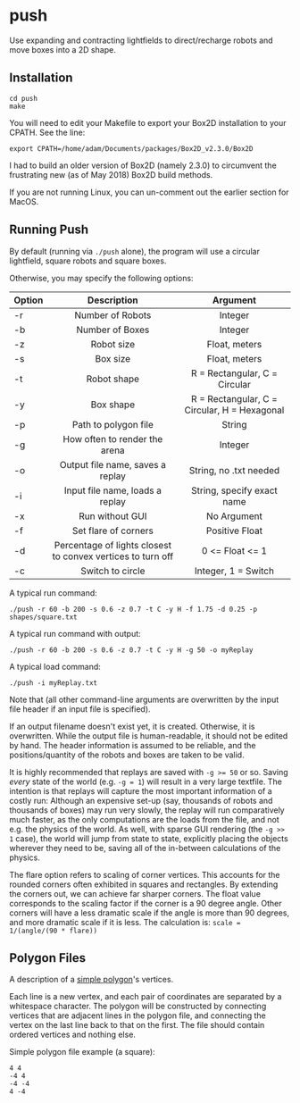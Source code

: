 # push
Use expanding and contracting lightfields to direct/recharge robots and move boxes into a 2D shape.

## Installation
```
cd push
make
```

You will need to edit your Makefile to export your Box2D installation to your CPATH. See the line:

```export CPATH=/home/adam/Documents/packages/Box2D_v2.3.0/Box2D```

I had to build an older version of Box2D (namely 2.3.0) to circumvent the frustrating new (as of May 2018) Box2D build methods.

If you are not running Linux, you can un-comment out the earlier section for MacOS.

## Running Push

By default (running via ```./push``` alone), the program will use a circular lightfield, square robots and square boxes.

Otherwise, you may specify the following options:

| Option        | Description   | Argument |
| ------------- |:-------------:| :-------------:
| -r      | Number of Robots | Integer |
| -b      | Number of Boxes      | Integer |
| -z | Robot size     | Float, meters |
| -s | Box size | Float, meters |
| -t | Robot shape | R = Rectangular, C = Circular |
| -y | Box shape | R = Rectangular, C = Circular, H = Hexagonal |
| -p | Path to polygon file | String |
| -g | How often to render the arena | Integer|
| -o | Output file name, saves a replay | String, no .txt needed|
| -i | Input file name, loads a replay | String, specify exact name|
| -x | Run without GUI | No Argument |
| -f | Set flare of corners | Positive Float |
| -d | Percentage of lights closest to convex vertices to turn off | 0 <= Float <= 1 |
| -c | Switch to circle | Integer, 1 = Switch |

A typical run command:

```./push -r 60 -b 200 -s 0.6 -z 0.7 -t C -y H -f 1.75 -d 0.25 -p shapes/square.txt```

A typical run command with output:

```./push -r 60 -b 200 -s 0.6 -z 0.7 -t C -y H -g 50 -o myReplay```

A typical load command:

```./push -i myReplay.txt```

Note that (all other command-line arguments are overwritten by the input file header if an input file is specified).

If an output filename doesn't exist yet, it is created. Otherwise, it is overwritten. While the output file is human-readable, it should not be edited by hand. The header information is assumed to be reliable, and the positions/quantity of the robots and boxes are taken to be valid.

It is highly recommended that replays are saved with `-g >= 50` or so. Saving *every* state of the world (e.g. `-g = 1`) will result in a very large textfile. The intention is that replays will capture the most important information of a costly run: Although an expensive set-up (say, thousands of robots and thousands of boxes) may run very slowly, the replay will run comparatively much faster, as the only computations are the loads from the file, and not e.g. the physics of the world. As well, with sparse GUI rendering (the `-g >> 1` case), the world will jump from state to state, explicitly placing the objects wherever they need to be, saving all of the in-between calculations of the physics.

The flare option refers to scaling of corner vertices. This accounts for the rounded corners often exhibited in squares and rectangles. By extending the corners out, we can achieve far sharper corners. The float value corresponds to the scaling factor if the corner is a 90 degree angle. Other corners will have a less dramatic scale if the angle is more than 90 degrees, and more dramatic scale if it is less. The calculation is: `scale = 1/(angle/(90 * flare))`

## Polygon Files
A description of a [simple polygon](https://en.wikipedia.org/wiki/Simple_polygon)'s vertices.

Each line is a new vertex, and each pair of coordinates are separated by a whitespace character. The polygon will be constructed by connecting vertices that are adjacent lines in the polygon file, and connecting the vertex on the last line back to that on the first. The file should contain ordered vertices and nothing else.

Simple polygon file example (a square):
```
4 4
-4 4
-4 -4
4 -4
```
